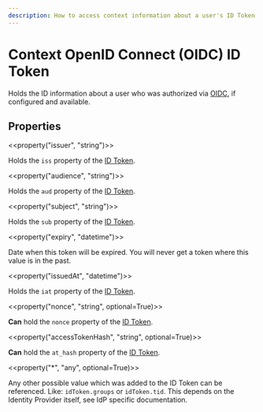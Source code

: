 ```yaml
---
description: How to access context information about a user's ID Token of its successful authorization done via OpenID Connect (OIDC).
---
```


# Context OpenID Connect (OIDC) ID Token

Holds the ID information about a user who was authorized via [OIDC](../authorization/oidc.md), if configured and available.

## Properties

<<property("issuer", "string")>>

Holds the `iss` property of the [ID Token](https://openid.net/specs/openid-connect-basic-1_0.html#rfc.section.2.2).

<<property("audience", "string")>>

Holds the `aud` property of the [ID Token](https://openid.net/specs/openid-connect-basic-1_0.html#rfc.section.2.2).

<<property("subject", "string")>>

Holds the `sub` property of the [ID Token](https://openid.net/specs/openid-connect-basic-1_0.html#rfc.section.2.2).

<<property("expiry", "datetime")>>

Date when this token will be expired. You will never get a token where this value is in the past.

<<property("issuedAt", "datetime")>>

Holds the `iat` property of the [ID Token](https://openid.net/specs/openid-connect-basic-1_0.html#rfc.section.2.2).

<<property("nonce", "string", optional=True)>>

**Can** hold the `nonce` property of the [ID Token](https://openid.net/specs/openid-connect-basic-1_0.html#rfc.section.2.2).

<<property("accessTokenHash", "string", optional=True)>>

**Can** hold the `at_hash` property of the [ID Token](https://openid.net/specs/openid-connect-basic-1_0.html#rfc.section.2.2).

<<property("*", "any", optional=True)>>

Any other possible value which was added to the ID Token can be referenced. Like: `idToken.groups` or `idToken.tid`. This depends on the Identity Provider itself, see IdP specific documentation.



